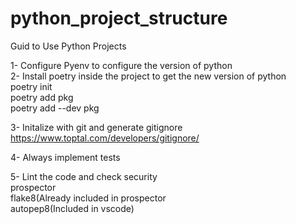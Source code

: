 # python_project_structure
Guid to Use Python Projects<br>

1- Configure Pyenv to configure the version of python<br>
2- Install poetry inside the project to get the new version of python<br>
poetry init<br>
poetry add pkg<br>
poetry add --dev pkg<br>

3- Initalize with git and generate gitignore<br>
https://www.toptal.com/developers/gitignore/<br>

4- Always implement tests<br>

5- Lint the code and check security<br>
prospector<br>
flake8(Already included in prospector<br>
autopep8(Included in vscode)<br>


